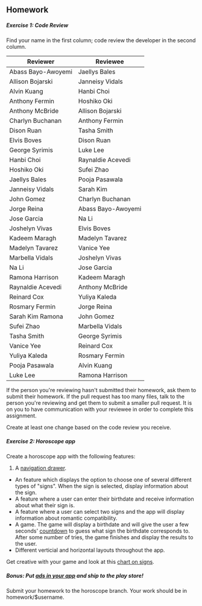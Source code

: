 ## Homework

##### Exercise 1: Code Review

Find your name in the first column; code review the developer in the second column.

| Reviewer | Reviewee |
|----------|----------|
| Abass Bayo-Awoyemi	| Jaellys Bales |
| Allison Bojarski	|	Janneisy Vidals |
| Alvin Kuang	|	Hanbi Choi|
| Anthony Fermin | Hoshiko Oki |
| Anthony McBride | Allison Bojarski |
| Charlyn Buchanan | Anthony Fermin |
| Dison Ruan | Tasha Smith |
| Elvis Boves	| Dison Ruan |
| George Syrimis | Luke Lee |
| Hanbi Choi | Raynaldie Acevedi |
| Hoshiko Oki | Sufei Zhao |
| Jaellys Bales | Pooja Pasawala |
| Janneisy Vidals | Sarah Kim |
| John Gomez | Charlyn Buchanan |
| Jorge Reina | Abass Bayo-Awoyemi |
| Jose Garcia | Na Li |
| Joshelyn Vivas | Elvis Boves |
| Kadeem Maragh | Madelyn Tavarez |
| Madelyn Tavarez | Vanice Yee |
| Marbella Vidals |	Joshelyn Vivas |
| Na Li | Jose Garcia |
| Ramona Harrison | Kadeem Maragh |
| Raynaldie Acevedi | Anthony McBride |
| Reinard Cox | Yuliya Kaleda |
| Rosmary Fermin | Jorge Reina |
| Sarah Kim	Ramona | John Gomez |
| Sufei Zhao | Marbella Vidals |
| Tasha Smith | George Syrimis |
| Vanice Yee | Reinard Cox |
| Yuliya Kaleda | Rosmary Fermin |
| Pooja Pasawala | Alvin Kuang |
| Luke Lee | Ramona Harrison |

If the person you're reviewing hasn't submitted their homework, ask them to submit their homework. If the pull request has too many files, talk to the person you're reviewing and get them to submit a smaller pull request. It is on you to have communication with your reviewee in order to complete this assignment.

Create at least one change based on the code review you receive.

##### Exercise 2: Horoscope app

Create a horoscope app with the following features:

1.  A [navigation drawer](https://developer.android.com/design/patterns/navigation-drawer.html).
* An feature which displays the option to choose one of several different types of "signs". When the sign is
selected, display information about the sign.
* A feature where a user can enter their birthdate and receive information about what their sign is.
* A feature where a user can select two signs and the app will display information about romantic compatibility.
* A game. The game will display a birthdate and will give the user a few seconds'
[countdown](http://developer.android.com/reference/android/os/CountDownTimer.html) to guess what sign the birthdate
corresponds to. After some number of tries, the game finishes and display the results to the user.
* Different verticial and horizontal layouts throughout the app.

Get creative with your game and look at this [chart on signs](http://en.wikipedia.org/wiki/Western_astrology#The_zodiac).

##### Bonus: Put [ads in your app](https://developers.google.com/mobile-ads-sdk/) and ship to the play store!

Submit your homework to the horoscope branch. Your work should be in homework/$username.
